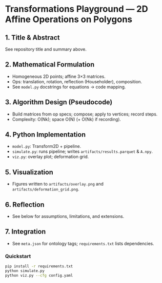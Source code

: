 # Transformations Playground — 2D Affine Operations on Polygons

## 1. Title & Abstract
See repository title and summary above.

## 2. Mathematical Formulation
- Homogeneous 2D points; affine 3×3 matrices.
- Ops: translation, rotation, reflection (Householder), composition.
- See `model.py` docstrings for equations → code mapping.

## 3. Algorithm Design (Pseudocode)
- Build matrices from op specs; compose; apply to vertices; record steps.
- Complexity: O(Nk); space O(N) (+ O(Nk) if recording).

## 4. Python Implementation
- `model.py`: Transform2D + pipeline.
- `simulate.py`: runs pipeline; writes `artifacts/results.parquet` & `A.npy`.
- `viz.py`: overlay plot; deformation grid.

## 5. Visualization
- Figures written to `artifacts/overlay.png` and `artifacts/deformation_grid.png`.

## 6. Reflection
- See below for assumptions, limitations, and extensions.

## 7. Integration
- See `meta.json` for ontology tags; `requirements.txt` lists dependencies.

### Quickstart
```bash
pip install -r requirements.txt
python simulate.py
python viz.py --cfg config.yaml
```
